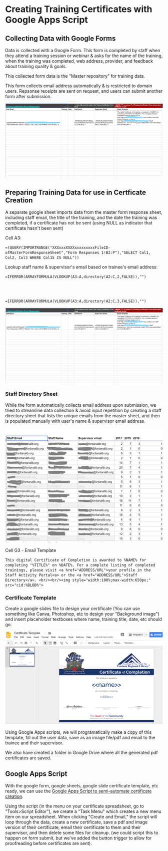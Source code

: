 <h1>Creating Training Certificates with Google Apps Script</h1>
<h2>Collecting Data with Google Forms</h2>
<p>Data is collected with a Google Form. This form is completed by staff when they attend a training session or webinar &amp; asks for the name of the training, when the training was completed, web address, provider, and feedback about training quality &amp; goals.</p>
<p>This collected form data is the "Master repository" for training data.</p>
<p>This form collects email address automatically &amp; is restricted to domain users. Repsonse receipts are sent on request, and users can submit another form after submission.</p>
<img src="https://github.com/fontana-regional-library/scripts/blob/master/Training%20Certificates/imgs/certificate-data.jpg?raw=true"/>
<h2>Preparing Training Data for use in Certficate Creation</h2>
<p>A separate google sheet imports data from the master form response sheet, including staff email, the title of the training, and the date the training was completed, if a certificate has not be sent (using NULL as indicator that certificate hasn't been sent)</p>
<p>Cell A3:<br/>
<pre><code>=(QUERY(IMPORTRANGE("XXXxxxXXXXxxxxxxxxxFileID-ofMasterFormResponseSheet","Form Responses 1!B2:P"),"SELECT Col1, Col2, Col3 WHERE Col15 IS NULL"))</code></pre></p>
<p>Lookup staff name &amp; supervisor's email based on trainee's email address:<br/>
    <pre><code>=IFERROR(ARRAYFORMULA(VLOOKUP(A3:A,directory!A2:C,2,FALSE)),"")</code></pre><br/><br/>
    <pre><code>=IFERROR(ARRAYFORMULA(VLOOKUP(A3:A,directory!A2:C,3,FALSE)),"")</code></pre></p>
    <img src="https://github.com/fontana-regional-library/scripts/blob/master/Training%20Certificates/imgs/certificate-data.JPG?raw=true"/>
<h3>Staff Directory Sheet</h3>
<p>While the form automatically collects email address upon submission, we tried to streamline data collection &amp; avoid input repetition by creating a staff directory sheet that lists the unique emails from the master sheet, and then is populated manually with user's name &amp; supervisor email address.</p>
<img src="https://github.com/fontana-regional-library/scripts/blob/master/Training%20Certificates/imgs/directory.PNG?raw=true"/>
<p>Cell G3 - Email Template</p>
<pre><code>This digital Certificate of Completion is awarded to %NAME% for completing "%TITLE%" on %DATE%. For a complete listing of completed trainings, please visit &lt;a href="ADDRESS/URL"&gt;your profile in the Staff Activity Portal&lt;a&gt; or the &lt;a href="ADDRESS/URL"&gt;Staff Directory&lt;/a&gt;. &lt;br/&gt;&lt;br/&gt;&lt;img style="width:100%;max-width:650px;" src="cid:%BLOB%"&gt;</code></pre>
<h3>Certificate Template</h3>
<p>Create a google slides file to design your certificate (You can use something like Canva, Photoshop, etc to design your "Background image") and insert placeholder textboxes where name, training title, date, etc should go.</p>
<img src="https://github.com/fontana-regional-library/scripts/blob/master/Training%20Certificates/imgs/certificate.PNG?raw=true"/>
<p>Using Google Apps scripts, we will programatically make a copy of this template, fill out the user data, save as an image file/pdf and email to the trainee and their supervisor.</p>
<p>We also have created a folder in Google Drive where all the generated pdf certificates are saved.</p>
<h2>Google Apps Script</h2>
<p>With the google form, google sheets, google slide certificate template, etc ready, we can use the <a href="https://github.com/fontana-regional-library/scripts/blob/master/Training%20Certificates/Training%20Certificate%20sheet%20script.js">Google Apps Script to semi-automate certificate creation</a>.</p>
<p>Using the script (in the menu on your certificate spreadsheet, go to "Tools>Script Editor"), we create a "Task Menu" which creates a new menu item on our spreadsheet. When clicking "Create and Email," the script will loop through the data, create a new certificate, save a pdf and image version of their certificate, email their certificate to them and their supervisor, and then delete some files for cleanup. (we could script this to happen on form submit, but we've added the button trigger to allow for proofreading before certificates are sent).</p>